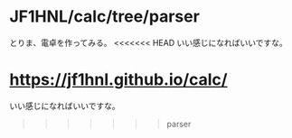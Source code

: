 # JF1HNL/calc/tree/parser
とりま、電卓を作ってみる。
<<<<<<< HEAD
いい感じになればいいですな。

https://jf1hnl.github.io/calc/
=======
いい感じになればいいですな。
>>>>>>> parser

